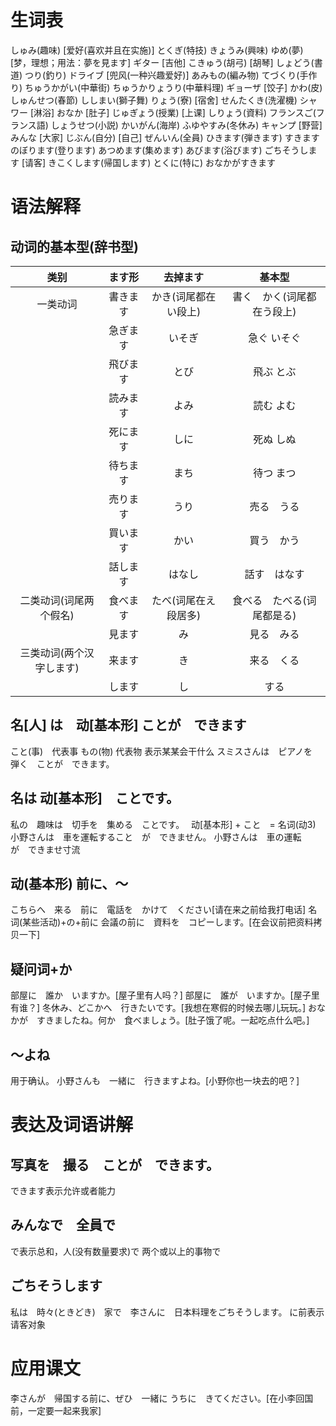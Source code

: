 # 生词表
しゅみ(趣味)  [爱好(喜欢并且在实施)]
とくぎ(特技)
きょうみ(興味)
ゆめ(夢)    [梦，理想；用法：夢を見ます]
ギター  [吉他]
こきゅう(胡弓)  [胡琴]
しょどう(書道)
つり(釣り)
ドライブ    [兜风(一种兴趣爱好)]
あみもの(編み物)
てづくり(手作り)
ちゅうかがい(中華街)
ちゅうかりょうり(中華料理)
ギョーザ    [饺子]
かわ(皮)
しゅんせつ(春節)
ししまい(獅子舞)
りょう(寮)  [宿舍]
せんたくき(洗濯機)
シャワー    [淋浴]
おなか  [肚子]
じゅぎょう(授業)    [上课]
しりょう(資料)
フランスご(フランス語)
しょうせつ(小説)
かいがん(海岸)
ふゆやすみ(冬休み)
キャンプ    [野营]
みんな  [大家]
じぶん(自分)    [自己]
ぜんいん(全員)
ひきます(弾きます)
すきます
のぼります(登ります)
あつめます(集めます)
あびます(浴びます)
ごちそうします  [请客]
きこくします(帰国します)
とくに(特に)
おなかがすきます

# 语法解释
## 动词的基本型(辞书型)
|类别|ます形|去掉ます|基本型|
|:-:|:-:|:-:|:-:|
|一类动词|書きます|かき(词尾都在い段上)|書く　かく(词尾都在う段上)|
||急ぎます|いそぎ|急ぐ いそぐ|
||飛びます|とび|飛ぶ とぶ|
||読みます|よみ|読む よむ|
||死にます|しに|死ぬ しぬ|
||待ちます|まち|待つ まつ|
||売ります|うり|売る　うる|
||買います|かい|買う　かう|
||話します|はなし|話す　はなす|
|二类动词(词尾两个假名)|食べます|たべ(词尾在え段居多)|食べる　たべる(词尾都是る)|
||見ます|み|見る　みる|
|三类动词(两个汉字します)|来ます|き|来る　くる|
||します|し|する|
## 名[人] は　动[基本形] ことが　できます
こと(事)　代表事
もの(物) 代表物
表示某某会干什么
スミスさんは　ピアノを　弾く　ことが　できます。
## 名は 动[基本形]　ことです。
私の　趣味は　切手を　集める　ことです。　
动[基本形] + こと　= 名词(动3)
小野さんは　車を運転すること　が　できません。
小野さんは　車の運転　　　　　が　できませ寸流
## 动(基本形) 前に、〜
こちらへ　来る　前に　電話を　かけて　ください[请在来之前给我打电话]
名词(某些活动)+の+前に
会議の前に　資料を　コピーします。[在会议前把资料拷贝一下]
## 疑问词+か
部屋に　誰か　いますか。[屋子里有人吗？]
部屋に　誰が　いますか。[屋子里有谁？]
冬休み、どこかへ　行きたいです。[我想在寒假的时候去哪儿玩玩。]
おなかが　すきましたね。何か　食べましょう。[肚子饿了呢。一起吃点什么吧。]
## ～よね
用于确认。
小野さんも　一緒に　行きますよね。[小野你也一块去的吧？]

# 表达及词语讲解
## 写真を　撮る　ことが　できます。
できます表示允许或者能力
## みんなで　全員で
で表示总和，人(没有数量要求)で 两个或以上的事物で
## ごちそうします
私は　時々(ときどき)　家で　李さんに　日本料理をごちそうします。
に前表示请客对象

# 应用课文
李さんが　帰国する前に、ぜひ　一緒に うちに　きてください。[在小李回国前，一定要一起来我家]

